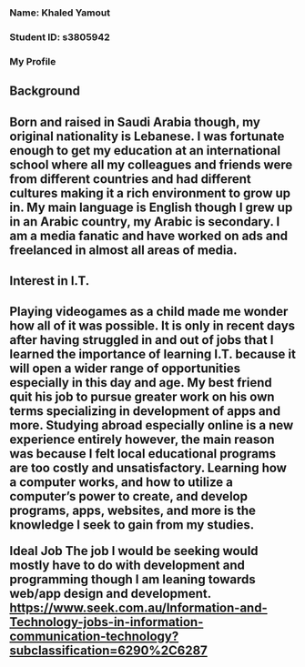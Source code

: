 
<h3> Name: Khaled Yamout <h3>
<h3> Student ID: s3805942 <h3>
  
  
My Profile  


<h2> Background <h2>
Born and raised in Saudi Arabia though, my original nationality is Lebanese. I was fortunate enough to get my education at an international school where all my colleagues and friends were from different countries and had different cultures making it a rich environment to grow up in. My main language is English though I grew up in an Arabic country, my Arabic is secondary. I am a media fanatic and have worked on ads and freelanced in almost all areas of media.
  
<h2> Interest in I.T.<h2>
Playing videogames as a child made me wonder how all of it was possible. It is only in recent days after having struggled in and out of jobs that I learned the importance of learning I.T. because it will open a wider range of opportunities especially in this day and age. My best friend quit his job to pursue greater work on his own terms specializing in development of apps and more. Studying abroad especially online is a new experience entirely however, the main reason was because I felt local educational programs are too costly and unsatisfactory. Learning how a computer works, and how to utilize a computer’s power to create, and develop programs, apps, websites, and more is the knowledge I seek to gain from my studies.
  
 Ideal Job
The job I would be seeking would mostly have to do with development and programming though I am leaning towards web/app design and development. https://www.seek.com.au/Information-and-Technology-jobs-in-information-communication-technology?subclassification=6290%2C6287

     



  


  

